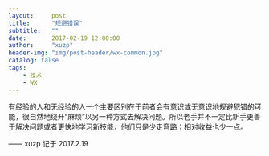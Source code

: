 ```yaml
---
layout:     post
title:      "规避错误"
subtitle:   ""
date:       2017-02-19 12:00:00
author:     "xuzp"
header-img: "img/post-header/wx-common.jpg"
catalog: false
tags:
    - 技术
    - WX
---
```


有经验的人和无经验的人一个主要区别在于前者会有意识或无意识地规避犯错的可能，很自然地绕开“麻烦”以另一种方式去解决问题。所以老手并不一定比新手更善于解决问题或者更快地学习新技能，他们只是少走弯路；相对收益也少一点。

—— xuzp 记于 2017.2.19
